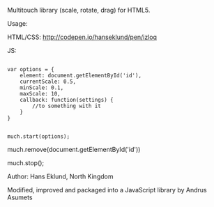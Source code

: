Multitouch library (scale, rotate, drag) for HTML5.

Usage:

HTML/CSS: http://codepen.io/hanseklund/pen/izloq

JS: 

<code>
var options = {  
    element: document.getElementById('id'),  
    currentScale: 0.5,  
    minScale: 0.1,  
    maxScale: 10,  
    callback: function(settings) {  
        //to something with it  
    }  
}  

much.start(options);
</code>

much.remove(document.getElementById('id'))

much.stop();


Author: Hans Eklund, North Kingdom

Modified, improved and packaged into a JavaScript library by Andrus Asumets